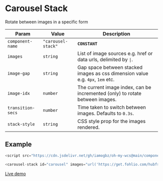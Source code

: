 # Carousel Stack

Rotate between images in a specific form

| Param             | Value              | Description                                                                    |
| ----------------- | ------------------ | ------------------------------------------------------------------------------ |
| `component-name`  | `"carousel-stack"` | **`CONSTANT`**                                                                 |
| `images`          | `string`           | List of image sources e.g. href or data urls, delimited by `\|`.               |
| `image-gap`       | `string`           | Gap space between stacked images as css dimension value e.g. `4px`, `1em` etc. |
| `image-idx`       | `number`           | The current image index, can be incremented (only) to rotate between images.   |
| `transition-secs` | `number`           | Time taken to switch between images. Defaults to `0.3s`.                       |
| `stack-style`     | `string`           | CSS style prop for the images rendered.                                        |

## Example

```js
<script src="https://cdn.jsdelivr.net/gh/iamogbz/oh-my-wcs@main/components/carousel-stack.js"></script>

<carousel-stack id="carousel" images="url('https://get.fohlio.com/hubfs/Imported_Blog_Media/The-Psychology-of-Hotel-Interior-Design-Part-3-Acoustics-Fohlio-Peninsula-Shanghai-1.jpg')|url('https://get.fohlio.com/hubfs/Imported_Blog_Media/The-Psychology-of-Hotel-Interior-Design-Part-3-Acoustics-Fohlio-St-Regis-Shenzen-1.jpg')|url('https://get.fohlio.com/hubfs/Imported_Blog_Media/The-Psychology-of-Hotel-Interior-Design-Part-3-Acoustics-Fohlio-sound-diffusion-1.jpg')|url('https://get.fohlio.com/hubfs/Imported_Blog_Media/The-Psychology-of-Hotel-Interior-Design-Part-3-Acoustics-Fohlio-Dubai-skyline-1.png')" style="position:relative;width:200px;height:120px" stack-style="width:200px;height:120px;border-radius:12px;background-size:cover;border:solid 2px black;" image-gap="10px" image-idx="0" transition-secs="1"></carousel-stack>
```

[Live demo](https://codepen.io/iamogbz/pen/eYwwOMy)
